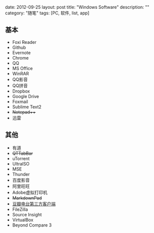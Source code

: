 date: 2012-09-25
layout: post
title: "Windows Software"
description: ""
category: "随笔"
tags: [PC, 软件, list, app]

## 基本
- Foxi Reader
- Github
- Evernote
- Chrome
- QQ
- MS Office
- WinRAR
- QQ影音
- QQ拼音
- Dropbox
- Google Drive
- Foxmail
- Sublime Text2
- <del>Notepad++</del>
- 迅雷
 
## 其他
- 有道
- <del>QTTabBar</del>
- uTorrent
- UltralSO
- MSE
- Thunder
- 百度影音
- 阿里旺旺
- Adobe虚拟打印机
- <del>MarkdownPad</del>
- [豆瓣电台第三方客户端](http://www.kfstorm.com/blog/doubanfm/)
- FileZilla
- Source Insight
- VirtualBox
- Beyond Compare 3

